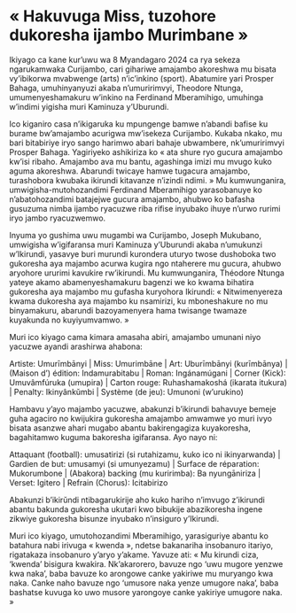 # « Hakuvuga Miss, tuzohore dukoresha ijambo Murimbane »

Ikiyago ca kane kur’uwu wa 8 Myandagaro 2024 ca rya sekeza ngarukamwaka Curijambo, cari gihariwe amajambo akoreshwa mu bisata vy’ibikorwa mvabwenge (arts) n’ic’inkino (sport). Abatumire yari Prosper Bahaga, umuhinyanyuzi akaba n’umuririmvyi, Theodore Ntunga, umumenyeshamakuru w’inkino na Ferdinand Mberamihigo, umuhinga w’indimi yigisha muri Kaminuza y’Uburundi.

Ico kiganiro casa n’ikigaruka ku mpungenge bamwe n’abandi bafise ku burame bw’amajambo acurigwa mw’isekeza Curijambo. Kukaba nkako, mu bari bitabiriye iryo sango harimwo abari bahaje ubwambere, nk’umuririmvyi Prosper Bahaga. Yagiriyeko ashikiriza ko « ata shure ryo gucura amajambo kw’isi ribaho. Amajambo ava mu bantu, agashinga imizi mu mvugo kuko aguma akoreshwa. Abarundi twicaye hamwe tugacura amajambo, turashobora kwubaka ikirundi kitavanze n’izindi ndimi. »
Mu kumwunganira, umwigisha-mutohozandimi Ferdinand Mberamihigo yarasobanuye ko n’abatohozandimi batajejwe gucura amajambo, ahubwo ko bafasha gusuzuma nimba ijambo ryacuzwe riba rifise inyubako ihuye n’urwo rurimi iryo jambo ryacuzwemwo.

Inyuma yo gushima uwu mugambi wa Curijambo, Joseph Mukubano, umwigisha w’igifaransa muri Kaminuza y’Uburundi akaba n’umukunzi w’Ikirundi, yasavye buri murundi kurondera uturyo twose dushoboka two gukoresha aya majambo acurwa kugira ngo ntaherere mu gucura, ahubwo aryohore ururimi kavukire rw’ikirundi.
Mu kumwunganira, Théodore Ntunga yateye akamo abamenyeshamakuru bagenzi we ko kwama bihatira gukoresha aya majambo mu gufasha kuryohora Ikirundi: « Nitwimenyereza kwama dukoresha aya majambo ku nsamirizi, ku mboneshakure no mu binyamakuru, abarundi bazoyamenyera hama twisange twamaze kuyakunda no kuyiyumvamwo. »

Muri ico kiyago cama kimara amasaha abiri, amajambo umunani niyo yacuzwe ayandi arashirwa ahabona:

Artiste: Umurīmbānyi | Miss: Umurimbāne | Art: Uburīmbānyi (kurīmbānya) | (Maison d’) édition: Indamurabitabu | Roman: Ingánamúgani | Corner (Kick): Umuvâmfúruka (umupira) | Carton rouge: Ruhashamakoshá (ikarata itukura) | Penalty: Ikinyânkŭmbi | Système (de jeu): Umunoni (w’urukino)

Hambavu y’ayo majambo yacuzwe, abakunzi b’ikirundi bahavuye bemeje guha agaciro no kwijukira gukoresha amajambo amwamwe yo muri ivyo bisata asanzwe ahari mugabo abantu bakirengagiza kuyakoresha, bagahitamwo kuguma bakoresha igifaransa. Ayo nayo ni:

Attaquant (football): umusatirizi (si rutahizamu, kuko ico ni ikinyarwanda) | Gardien de but: umusamyi (si umunyezamu) | Surface de réparation: Mukorumbone | (Abakora) backing (mu kuririmba): Ba nyungāniriza | Verset: Igitero | Refrain (Chorus): Icitabirizo

Abakunzi b’ikirŭndi ntibagarukirije aho kuko hariho n’imvugo z’ikirundi abantu bakunda gukoresha ukutari kwo bibukije abazikoresha ingene zikwiye gukoresha bisunze inyubako n’insiguro y’Ikirundi.

Muri ico kiyago, umutohozandimi Mberamihigo, yarasiguriye abantu ko batahura nabi irivuga « kwenda », ndetse bakanariha insobanuro itariyo, rigatakaza insobanuro y’aryo y’akame. Yavuze ati: « Mu kirundi ciza, ‘kwenda’ bisigura kwakira. Nk’akarorero, bavuze ngo ‘uwu mugore yenzwe kwa naka’, baba bavuze ko arongowe canke yakiriwe mu muryango kwa naka. Canke naho bavuze ngo ‘umusore naka yenze umugore naka’, baba bashatse kuvuga ko uwo musore yarongoye canke yakiriye umugore naka. »